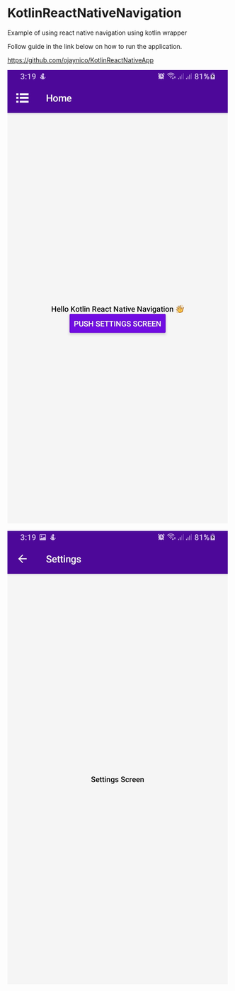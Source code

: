 # KotlinReactNativeNavigation
Example of using react native navigation using kotlin wrapper

Follow guide in the link below on how to run the application.

https://github.com/ojaynico/KotlinReactNativeApp

![](Screenshot_20201227-031934_KotlinReactNativeNavigation.jpg)

![](Screenshot_20201227-031936_KotlinReactNativeNavigation.jpg)
